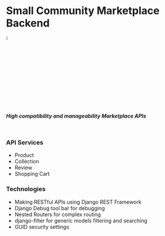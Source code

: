 # Small Community Marketplace Backend

<img src="https://media.giphy.com/media/hvRJCLFzcasrR4ia7z/giphy.gif" width="5%"><p><em><b>High compatibility and manageability Marketplace APIs</b></em></p>

<br>



### API Services
* Product
* Collection
* Review
* Shopping Cart


### Technologies

* Making RESTful APIs using Django REST Framework
* Django Debug tool bar for debugging
* Nested Routers for complex routing
* django-filter for generic models filtering and searching
* GUID security settings
